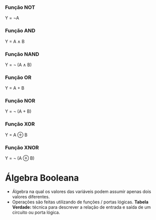 ### Função NOT
Y = $\neg$A
### Função AND
Y = A $\wedge$ B
### Função NAND
Y = $\neg$ (A $\wedge$ B)
### Função OR 
Y = A + B
### Função NOR 
Y = $\neg$ (A + B)
### Função XOR 
Y = A $\oplus$ B
### Função XNOR
Y = $\neg$ (A $\oplus$ B)
# Álgebra Booleana
- Álgebra na qual os valores das variáveis podem assumir apenas dois valores diferentes.
- Operações são feitas utilizando de funções / portas lógicas.
**Tabela Verdade:** técnica para descrever a relação de entrada e saída de um circuito ou porta lógica.